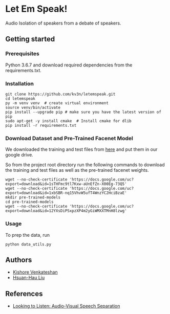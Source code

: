 # Let Em Speak!
Audio Isolation of speakers from a debate of speakers.

## Getting started

### Prerequisites
Python 3.6.7 and download required dependencies from the requirements.txt.

### Installation
```
git clone https://github.com/kv3n/letemspeak.git
cd letemspeak
py -m venv venv  # create virtual environment
source venv/bin/activate
pip install --upgrade pip # make sure you have the latest version of pip
sudo apt-get -y install cmake  # Install cmake for dlib
pip install -r requirements.txt
```

### Download Dataset and Pre-Trained Facenet Model
We downloaded the training and test files from [here](https://looking-to-listen.github.io/avspeech/download.html) and put them in our google drive.

So from the project root directory run the following commands to download the training and test files as well as the pre-trained facenet weights.

```
wget --no-check-certificate 'https://docs.google.com/uc?export=download&id=1sTHFmc9tl7Kxw-aUnEfZn-X00Eg-73Q5'
wget --no-check-certificate 'https://docs.google.com/uc?export=download&id=1xbSBR-nq15VhvW5ufT4WnzYC2HciBzaE'
mkdir pre-trained-models
cd pre-trained-models
wget --no-check-certificate 'https://docs.google.com/uc?export=download&id=12YXsDiPSxpzXP4m2yGiWMXXTMnH8lzwg'
```

### Usage
To prep the data, run
```
python data_utils.py
```

## Authors
- [Kishore Venkateshan](https://github.com/kv3n)
- [Hsuan-Hau Liu](https://github.com/hsuanhauliu)

## References
- [Looking to Listen: Audio-Visual Speech Separation](https://ai.googleblog.com/2018/04/looking-to-listen-audio-visual-speech.html)
